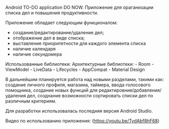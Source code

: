 Android TO-DO application DO NOW. 
Приложение для ораганизации списка дел и повышения продуктивности.

Приложение обладает следующим функционалом:
- создание/редактирование/удаление  дел;
- отображение дел в виде списка;
- выставление приоритетности для каждого элемента списка
- наличие календаря
- наличие секундомера 

Использованные библиотеки:
    Архитектурные библиотеки:
        - Room
        - ViewModel
        - LiveData
        - Lifecycles
        - AppCompat
        - Material Design


В дальнейшим планируется работа над новыми разделами, такими как: создание личного профиля, магазина, таймера,
ввода голосового помощника, создание новых функций для редактировния/добавления/удаления дел, созднание возможности сортировать списки дел
по различным критериям.

Для разработки использовалась последняя версия Android Studio.

Видео по использованию приложения: (https://youtu.be/TydAbf8hF68)